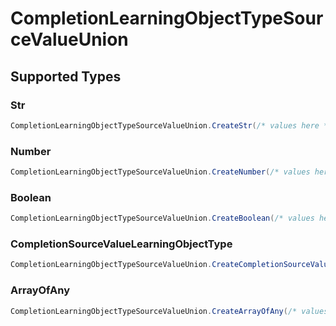# CompletionLearningObjectTypeSourceValueUnion


## Supported Types

### Str

```csharp
CompletionLearningObjectTypeSourceValueUnion.CreateStr(/* values here */);
```

### Number

```csharp
CompletionLearningObjectTypeSourceValueUnion.CreateNumber(/* values here */);
```

### Boolean

```csharp
CompletionLearningObjectTypeSourceValueUnion.CreateBoolean(/* values here */);
```

### CompletionSourceValueLearningObjectType

```csharp
CompletionLearningObjectTypeSourceValueUnion.CreateCompletionSourceValueLearningObjectType(/* values here */);
```

### ArrayOfAny

```csharp
CompletionLearningObjectTypeSourceValueUnion.CreateArrayOfAny(/* values here */);
```
